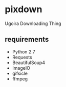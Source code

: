 # pixdown
Ugoira Downloading Thing

## requirements
* Python 2.7
* Requests
* BeautifulSoup4
* ImageIO
* gifsicle
* ffmpeg

